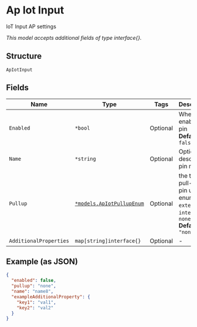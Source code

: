 
# Ap Iot Input

IoT Input AP settings

*This model accepts additional fields of type interface{}.*

## Structure

`ApIotInput`

## Fields

| Name | Type | Tags | Description |
|  --- | --- | --- | --- |
| `Enabled` | `*bool` | Optional | Whether to enable a pin<br>**Default**: `false` |
| `Name` | `*string` | Optional | Optional; descriptive pin name |
| `Pullup` | [`*models.ApIotPullupEnum`](../../doc/models/ap-iot-pullup-enum.md) | Optional | the type of pull-up the pin uses. enum: `external`, `internal`, `none`<br>**Default**: `"none"` |
| `AdditionalProperties` | `map[string]interface{}` | Optional | - |

## Example (as JSON)

```json
{
  "enabled": false,
  "pullup": "none",
  "name": "name8",
  "exampleAdditionalProperty": {
    "key1": "val1",
    "key2": "val2"
  }
}
```


